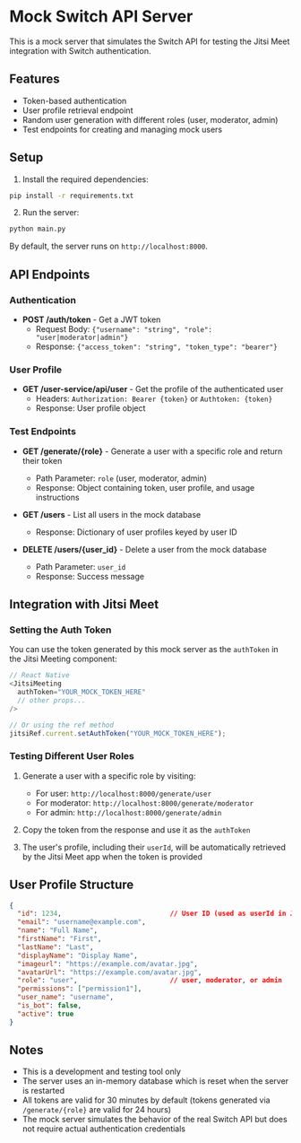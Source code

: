 # Mock Switch API Server

This is a mock server that simulates the Switch API for testing the Jitsi Meet integration with Switch authentication.

## Features

- Token-based authentication
- User profile retrieval endpoint
- Random user generation with different roles (user, moderator, admin)
- Test endpoints for creating and managing mock users

## Setup

1. Install the required dependencies:

```bash
pip install -r requirements.txt
```

2. Run the server:

```bash
python main.py
```

By default, the server runs on `http://localhost:8000`.

## API Endpoints

### Authentication

- **POST /auth/token** - Get a JWT token
  - Request Body: `{"username": "string", "role": "user|moderator|admin"}`
  - Response: `{"access_token": "string", "token_type": "bearer"}`

### User Profile

- **GET /user-service/api/user** - Get the profile of the authenticated user
  - Headers: `Authorization: Bearer {token}` or `Authtoken: {token}`
  - Response: User profile object

### Test Endpoints

- **GET /generate/{role}** - Generate a user with a specific role and return their token
  - Path Parameter: `role` (user, moderator, admin)
  - Response: Object containing token, user profile, and usage instructions

- **GET /users** - List all users in the mock database
  - Response: Dictionary of user profiles keyed by user ID

- **DELETE /users/{user_id}** - Delete a user from the mock database
  - Path Parameter: `user_id`
  - Response: Success message

## Integration with Jitsi Meet

### Setting the Auth Token

You can use the token generated by this mock server as the `authToken` in the Jitsi Meeting component:

```javascript
// React Native
<JitsiMeeting
  authToken="YOUR_MOCK_TOKEN_HERE"
  // other props...
/>

// Or using the ref method
jitsiRef.current.setAuthToken("YOUR_MOCK_TOKEN_HERE");
```

### Testing Different User Roles

1. Generate a user with a specific role by visiting:
   - For user: `http://localhost:8000/generate/user`
   - For moderator: `http://localhost:8000/generate/moderator`
   - For admin: `http://localhost:8000/generate/admin`

2. Copy the token from the response and use it as the `authToken`

3. The user's profile, including their `userId`, will be automatically retrieved by the Jitsi Meet app when the token is provided

## User Profile Structure

```json
{
  "id": 1234,                           // User ID (used as userId in Jitsi)
  "email": "username@example.com",
  "name": "Full Name",
  "firstName": "First",
  "lastName": "Last",
  "displayName": "Display Name",
  "imageurl": "https://example.com/avatar.jpg",
  "avatarUrl": "https://example.com/avatar.jpg",
  "role": "user",                       // user, moderator, or admin
  "permissions": ["permission1"],
  "user_name": "username",
  "is_bot": false,
  "active": true
}
```

## Notes

- This is a development and testing tool only
- The server uses an in-memory database which is reset when the server is restarted
- All tokens are valid for 30 minutes by default (tokens generated via `/generate/{role}` are valid for 24 hours)
- The mock server simulates the behavior of the real Switch API but does not require actual authentication credentials 